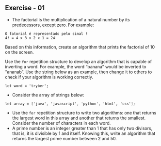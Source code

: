 ## Exercise - 01

- The factorial is the multiplication of a natural number by its predecessors, except zero. For example:

```
O fatorial é representado pelo sinal !
4! = 4 x 3 x 2 x 1 = 24
```

Based on this information, create an algorithm that prints the factorial of 10 on the screen.

Use the `for` repetition structure to develop an algorithm that is capable of inverting a word. For example, the word “banana” would be inverted to “ananab”. Use the string below as an example, then change it to others to check if your algorithm is working correctly.

```
let word = 'tryber';
```

- Consider the array of strings below:

```
let array = ['java', 'javascript', 'python', 'html', 'css'];
```

- Use the `for` repetition structure to write two algorithms: one that returns the largest word in this array and another that returns the smallest. Consider the number of characters in each word.
- A prime number is an integer greater than 1 that has only two divisors, that is, it is divisible by 1 and itself. Knowing this, write an algorithm that returns the largest prime number between 2 and 50.
